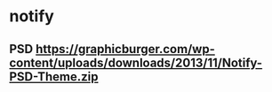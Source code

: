 # notify
## PSD https://graphicburger.com/wp-content/uploads/downloads/2013/11/Notify-PSD-Theme.zip

